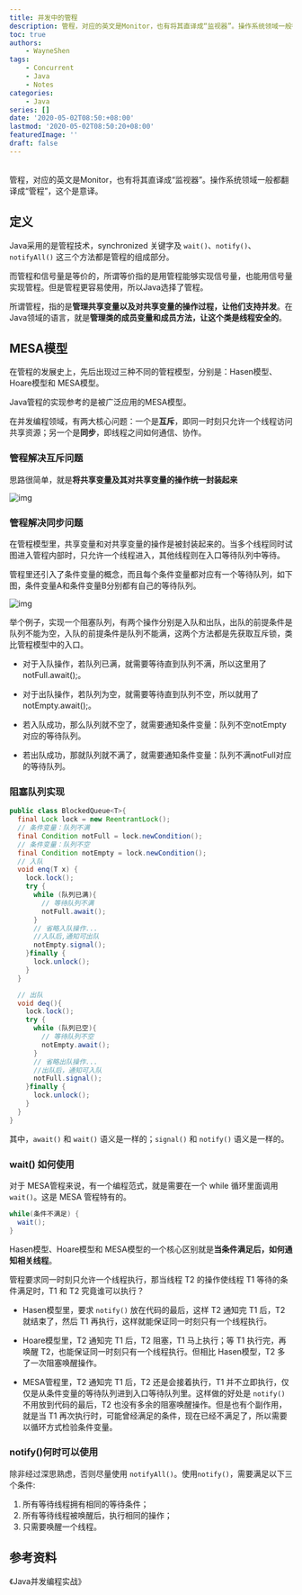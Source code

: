 ```yaml
---
title: 并发中的管程
description: 管程，对应的英文是Monitor，也有将其直译成“监视器”。操作系统领域一般都翻译成“管程”，这个是意译。
toc: true
authors: 
    - WayneShen
tags: 
    - Concurrent
    - Java
    - Notes
categories: 
    - Java
series: []
date: '2020-05-02T08:50:+08:00'
lastmod: '2020-05-02T08:50:20+08:00'
featuredImage: ''
draft: false
---
```


</br>
管程，对应的英文是Monitor，也有将其直译成“监视器”。操作系统领域一般都翻译成“管程”，这个是意译。

<!--more-->

## 定义

Java采用的是管程技术，synchronized 关键字及 `wait()`、`notify()`、`notifyAll()` 这三个方法都是管程的组成部分。

而管程和信号量是等价的，所谓等价指的是用管程能够实现信号量，也能用信号量实现管程。但是管程更容易使用，所以Java选择了管程。

所谓管程，指的是**管理共享变量以及对共享变量的操作过程，让他们支持并发**。在Java领域的语言，就是**管理类的成员变量和成员方法，让这个类是线程安全的**。


## MESA模型

在管程的发展史上，先后出现过三种不同的管程模型，分别是：Hasen模型、Hoare模型和 MESA模型。

Java管程的实现参考的是被广泛应用的MESA模型。

在并发编程领域，有两大核心问题：一个是**互斥**，即同一时刻只允许一个线程访问共享资源；另一个是**同步**，即线程之间如何通信、协作。

### 管程解决互斥问题

思路很简单，就是**将共享变量及其对共享变量的操作统一封装起来**

![img](../../../assets/并发中的管程/592e33c4339c443728cdf82ab3d318c4.png)

### 管程解决同步问题

在管程模型里，共享变量和对共享变量的操作是被封装起来的。当多个线程同时试图进入管程内部时，只允许一个线程进入，其他线程则在入口等待队列中等待。

管程里还引入了条件变量的概念，而且每个条件变量都对应有一个等待队列，如下图，条件变量A和条件变量B分别都有自己的等待队列。

![img](../../../assets/并发中的管程/839377608f47e7b3b9c79b8fad144065.png)

举个例子，实现一个阻塞队列，有两个操作分别是入队和出队，出队的前提条件是队列不能为空，入队的前提条件是队列不能满，这两个方法都是先获取互斥锁，类比管程模型中的入口。

+ 对于入队操作，若队列已满，就需要等待直到队列不满，所以这里用了notFull.await();。

+ 对于出队操作，若队列为空，就需要等待直到队列不空，所以就用了notEmpty.await();。

+ 若入队成功，那么队列就不空了，就需要通知条件变量：队列不空notEmpty对应的等待队列。

+ 若出队成功，那就队列就不满了，就需要通知条件变量：队列不满notFull对应的等待队列。

### 阻塞队列实现

```java
public class BlockedQueue<T>{
  final Lock lock = new ReentrantLock();
  // 条件变量：队列不满  
  final Condition notFull = lock.newCondition();
  // 条件变量：队列不空  
  final Condition notEmpty = lock.newCondition();
  // 入队
  void enq(T x) {
    lock.lock();
    try {
      while (队列已满){ 
        // 等待队列不满 
        notFull.await();
      }  
      // 省略入队操作...
      //入队后,通知可出队
      notEmpty.signal();
    }finally {
      lock.unlock();
    }
  }

  // 出队
  void deq(){
    lock.lock();
    try {
      while (队列已空){
        // 等待队列不空
        notEmpty.await();
      }
      // 省略出队操作...
      //出队后，通知可入队
      notFull.signal();
    }finally {
      lock.unlock();
    }  
  }
}
```

其中，`await()` 和 `wait()` 语义是一样的；`signal()` 和 `notify()` 语义是一样的。

### wait() 如何使用

对于 MESA管程来说，有一个编程范式，就是需要在一个 while 循环里面调用 `wait()`。这是 MESA 管程特有的。

```java
while(条件不满足) {
  wait();
}
```

Hasen模型、Hoare模型和 MESA模型的一个核心区别就是**当条件满足后，如何通知相关线程**。

管程要求同一时刻只允许一个线程执行，那当线程 T2 的操作使线程 T1 等待的条件满足时，T1 和 T2 究竟谁可以执行？

+ Hasen模型里，要求 `notify()` 放在代码的最后，这样 T2 通知完 T1 后，T2 就结束了，然后 T1 再执行，这样就能保证同一时刻只有一个线程执行。

+ Hoare模型里，T2 通知完 T1 后，T2 阻塞，T1 马上执行；等 T1 执行完，再唤醒 T2，也能保证同一时刻只有一个线程执行。但相比 Hasen模型，T2 多了一次阻塞唤醒操作。

+ MESA管程里，T2 通知完 T1 后，T2 还是会接着执行，T1 并不立即执行，仅仅是从条件变量的等待队列进到入口等待队列里。这样做的好处是 `notify()` 不用放到代码的最后，T2 也没有多余的阻塞唤醒操作。但是也有个副作用，就是当 T1 再次执行时，可能曾经满足的条件，现在已经不满足了，所以需要以循环方式检验条件变量。

### notify()何时可以使用

除非经过深思熟虑，否则尽量使用 `notifyAll()`。使用`notify()`，需要满足以下三个条件:

1. 所有等待线程拥有相同的等待条件；
2. 所有等待线程被唤醒后，执行相同的操作；
3. 只需要唤醒一个线程。


## 参考资料

《Java并发编程实战》


